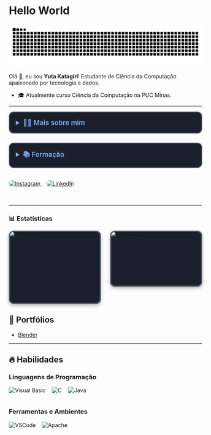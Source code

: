 # Hello World

<!-- Snake GitHub Commits -->
![snake animation](https://github.com/katagiyu/katagiyu/blob/output/github-contribution-grid-snake2.svg)

Olá 👋, eu sou **Yuta Katagiri**! Estudante de Ciência da Computação apaixonado por tecnologia e dados.

- 🎓 Atualmente curso Ciência da Computação na PUC Minas.

---

<!-- Bloco de detalhes sobre mim e formação -->
<div style="display: flex; gap: 24px; flex-wrap: wrap; margin-bottom: 32px;">

  <details style="flex: 1; min-width: 280px; border: 2px solid #4f5b66; border-radius: 12px; padding: 16px; background-color: #1a1f2b;">
    <summary style="font-weight: 600; cursor: pointer; font-size: 1.1rem; color: #82aaff;">👨‍💻 Mais sobre mim</summary>
    <ul style="margin-top: 12px; color: #c0caf5; line-height: 1.5;">
      <li>💬 Tenho 19 anos, moro no Brasil atualmente, porém nasci no Japão.</li>
      <li>⚡ Gosto de ler livros, mangás e quadrinhos, além de assistir filmes e jogar videogame! Acredito que nossos interesses pessoais contribuem para uma visão mais criativa e eficiente na resolução de problemas.</li>
    </ul>
  </details>

  <details style="flex: 1; min-width: 280px; border: 2px solid #4f5b66; border-radius: 12px; padding: 16px; background-color: #1a1f2b;">
    <summary style="font-weight: 600; cursor: pointer; font-size: 1.1rem; color: #82aaff;">📚 Formação</summary>
    <ul style="margin-top: 12px; color: #c0caf5; line-height: 1.5;">
      <li>🎓 Cursando Ciência da Computação na PUC Minas</li>
      <li>📆 Início: 2024 — Término previsto: 2028</li>
    </ul>
  </details>

</div>

<!-- Redes Sociais -->
<p align="left" style="margin-bottom: 48px;">
  <a href="https://www.instagram.com/yuta_katagirii?igsh=ejg4bWczM2hlZDZu" target="_blank" rel="noopener noreferrer" style="margin-right: 12px;">
    <img src="https://img.shields.io/badge/Instagram-%23E4405F.svg?&style=for-the-badge&logo=instagram&logoColor=white" height="28" style="border-radius: 8px;" alt="Instagram" />
  </a>
  <a href="https://www.linkedin.com/in/yuta-katagiri-b2a2a52b0?utm_source=share&utm_campaign=share_via&utm_content=profile&utm_medium=android_app" target="_blank" rel="noopener noreferrer">
    <img src="https://img.shields.io/badge/LinkedIn-%230077B5.svg?&style=for-the-badge&logo=linkedin&logoColor=white" height="28" style="border-radius: 8px;" alt="LinkedIn" />
  </a>
</p>

---

### 📊 Estatísticas

<div style="display: flex; gap: 24px; flex-wrap: nowrap; align-items: flex-start; justify-content: center;">

  <div style="width: 260px; height: 185px; overflow: hidden; border: 3px solid #4f5b66; border-radius: 12px; padding: 0; background-color: #1a1f2b; box-shadow: 0 4px 10px rgba(0,0,0,0.3);">
    <img 
      alt="GitHub Stats" 
      src="https://github-readme-stats.vercel.app/api?username=katagiyu&show_icons=true&theme=tokyonight&include_all_commits=true&locale=pt-br" 
      style="transform: scale(0.7); transform-origin: top left; width: 400px; height: 157px; display: block;"
    />
  </div>

  <div style="width: 260px; height: 140px; overflow: hidden; border: 3px solid #4f5b66; border-radius: 12px; padding: 0; background-color: #1a1f2b; box-shadow: 0 4px 10px rgba(0,0,0,0.3);">
    <img 
      alt="Tecnologias" 
      src="https://github-readme-stats.vercel.app/api/top-langs/?username=katagiyu&theme=tokyonight&layout=compact&custom_title=Tecnologias&langs_count=9" 
      style="transform: scale(0.7); transform-origin: top left; width: 400px; height: 120px; display: block;"
    />
  </div>

</div>



## 📁 Portfólios

- [Blender](https://github.com/Katagiyu/Blender)

---

## 🔥 Habilidades

### Linguagens de Programação
<div style="display: flex; gap: 16px; align-items: center; flex-wrap: wrap; margin-bottom: 24px;">
  <img alt="Visual Basic" title="Visual Basic" height="30" src="https://upload.wikimedia.org/wikipedia/commons/4/40/VB.NET_Logo.svg" />
  <img alt="C" title="C" height="30" src="https://cdn.jsdelivr.net/gh/devicons/devicon/icons/c/c-original.svg" />
  <img alt="Java" title="Java" height="30" src="https://cdn.jsdelivr.net/gh/devicons/devicon/icons/java/java-original.svg" />
</div>

### Ferramentas e Ambientes
<div style="display: flex; gap: 16px; align-items: center; flex-wrap: wrap;">
  <img alt="VSCode" title="VSCode" height="30" src="https://cdn.jsdelivr.net/gh/devicons/devicon/icons/vscode/vscode-original.svg" />
  <img alt="Apache" title="Apache" height="30" src="https://cdn.jsdelivr.net/gh/devicons/devicon/icons/apache/apache-original.svg" />
</div>
